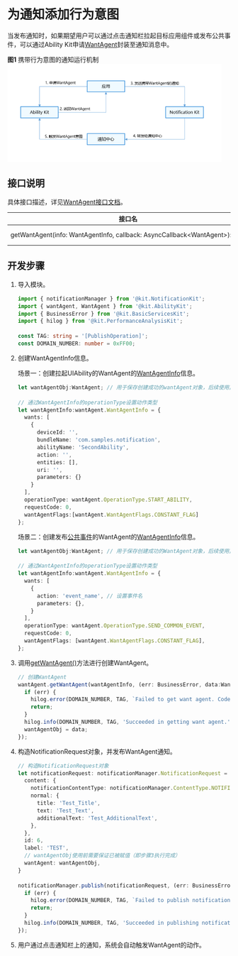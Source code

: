 # 为通知添加行为意图

当发布通知时，如果期望用户可以通过点击通知栏拉起目标应用组件或发布公共事件，可以通过Ability Kit申请[WantAgent](../reference/apis-ability-kit/js-apis-app-ability-wantAgent.md)封装至通知消息中。

**图1** 携带行为意图的通知运行机制  
 ![notification_wantagent](figures/notification_wantagent.png) 

## 接口说明

具体接口描述，详见[WantAgent接口文档](../reference/apis-ability-kit/js-apis-app-ability-wantAgent.md)。

| **接口名** | **描述** |
| -------- | -------- |
| getWantAgent(info:&nbsp;WantAgentInfo,&nbsp;callback:&nbsp;AsyncCallback&lt;WantAgent&gt;):&nbsp;void | 创建WantAgent。 |

## 开发步骤

1. 导入模块。

   ```typescript
   import { notificationManager } from '@kit.NotificationKit';
   import { wantAgent, WantAgent } from '@kit.AbilityKit';
   import { BusinessError } from '@kit.BasicServicesKit';
   import { hilog } from '@kit.PerformanceAnalysisKit';
   
   const TAG: string = '[PublishOperation]';
   const DOMAIN_NUMBER: number = 0xFF00;
   ```

2. 创建WantAgentInfo信息。

   场景一：创建拉起UIAbility的WantAgent的[WantAgentInfo](../reference/apis-ability-kit/js-apis-inner-wantAgent-wantAgentInfo.md)信息。

   ```typescript
   let wantAgentObj:WantAgent; // 用于保存创建成功的wantAgent对象，后续使用其完成触发的动作。
   
   // 通过WantAgentInfo的operationType设置动作类型
   let wantAgentInfo:wantAgent.WantAgentInfo = {
     wants: [
       {
         deviceId: '',
         bundleName: 'com.samples.notification',
         abilityName: 'SecondAbility',
         action: '',
         entities: [],
         uri: '',
         parameters: {}
       }
     ],
     operationType: wantAgent.OperationType.START_ABILITY,
     requestCode: 0,
     wantAgentFlags:[wantAgent.WantAgentFlags.CONSTANT_FLAG]
   };
   ```

   场景二：创建发布[公共事件](../basic-services/common-event/common-event-overview.md)的WantAgent的[WantAgentInfo](../reference/apis-ability-kit/js-apis-inner-wantAgent-wantAgentInfo.md)信息。

   ```typescript
   let wantAgentObj:WantAgent; // 用于保存创建成功的WantAgent对象，后续使用其完成触发的动作。
   
   // 通过WantAgentInfo的operationType设置动作类型
   let wantAgentInfo:wantAgent.WantAgentInfo = {
     wants: [
       {
         action: 'event_name', // 设置事件名
         parameters: {},
       }
     ],
     operationType: wantAgent.OperationType.SEND_COMMON_EVENT,
     requestCode: 0,
     wantAgentFlags: [wantAgent.WantAgentFlags.CONSTANT_FLAG],
   };
   ```

3. 调用[getWantAgent()](../reference/apis-ability-kit/js-apis-app-ability-wantAgent.md#wantagentgetwantagent)方法进行创建WantAgent。

   ```typescript
   // 创建WantAgent
   wantAgent.getWantAgent(wantAgentInfo, (err: BusinessError, data:WantAgent) => {
     if (err) {
       hilog.error(DOMAIN_NUMBER, TAG, `Failed to get want agent. Code is ${err.code}, message is ${err.message}`);
       return;
     }
     hilog.info(DOMAIN_NUMBER, TAG, 'Succeeded in getting want agent.');
     wantAgentObj = data;
   });
   ```

4. 构造NotificationRequest对象，并发布WantAgent通知。

   ```typescript
   // 构造NotificationRequest对象
   let notificationRequest: notificationManager.NotificationRequest = {
     content: {
       notificationContentType: notificationManager.ContentType.NOTIFICATION_CONTENT_BASIC_TEXT,
       normal: {
         title: 'Test_Title',
         text: 'Test_Text',
         additionalText: 'Test_AdditionalText',
       },
     },
     id: 6,
     label: 'TEST',
     // wantAgentObj使用前需要保证已被赋值（即步骤3执行完成）
     wantAgent: wantAgentObj,
   }
   
   notificationManager.publish(notificationRequest, (err: BusinessError) => {
     if (err) {
       hilog.error(DOMAIN_NUMBER, TAG, `Failed to publish notification. Code is ${err.code}, message is ${err.message}`);
       return;
     }
     hilog.info(DOMAIN_NUMBER, TAG, 'Succeeded in publishing notification.');
   });
   ```

5. 用户通过点击通知栏上的通知，系统会自动触发WantAgent的动作。
